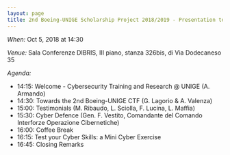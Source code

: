 ```yaml
---
layout: page
title: 2nd Boeing-UNIGE Scholarship Project 2018/2019 - Presentation to Students
---
```


*When:* Oct 5, 2018 at 14:30

*Venue:* Sala Conferenze DIBRIS, III piano, stanza 326bis, di Via Dodecaneso 35

*Agenda:*

* 14:15: Welcome - Cybersecurity Training and Research @ UNIGE  (A. Armando)
* 14:30: Towards the 2nd Boeing-UNIGE CTF (G. Lagorio & A. Valenza) 
* 15:00: Testimonials (M. Ribaudo, L. Sciolla, F. Lucina, L. Maffia)
* 15:30: Cyber Defence (Gen. F. Vestito, Comandante del Comando Interforze Operazione Cibernetiche) 
* 16:00: Coffee Break
* 16:15: Test your Cyber Skills: a Mini Cyber Exercise
* 16:45: Closing Remarks



